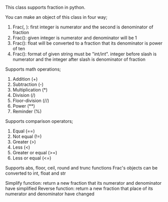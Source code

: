 This class supports fraction in python.

You can make an object of this class in four way;
1. Frac(<int>, <int>): first integer is numerator and the second is denominator of fraction
2. Frac(<int>): given integer is numerator and denominator will be 1
3. Frac(<float>): float will be converted to a fraction that its denominator is power of ten
4. Frac(<str>): format of given string must be "int/int". integer before slash is numerator and the integer after slash is denominator of fraction

Supports math operations;
1. Addition (+)
2. Subtraction (-)
3. Multiplication (*)
4. Division (/)
5. Floor-division (//)
6. Power (**)
7. Reminder (%)

Supports comparison operators;
1. Equal (==)
2. Not equal (!=)
3. Greater (>)
4. Less (<)
5. Greater or equal (>=)
6. Less or equal (<=)

Supports abs, floor, ceil, round and trunc functions
Frac's objects can be converted to int, float and str

Simplify function: return a new fraction that its numerator and denominator have simplified
Reverse function: return a new fraction that place of its numerator and denominator have changed
